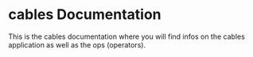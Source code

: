 # cables Documentation

This is the cables documentation where you will find infos on the cables application as well as the ops (operators).
